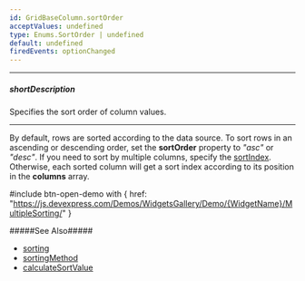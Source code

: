 ```yaml
---
id: GridBaseColumn.sortOrder
acceptValues: undefined
type: Enums.SortOrder | undefined
default: undefined
firedEvents: optionChanged
---
```

---
##### shortDescription
Specifies the sort order of column values.

---
By default, rows are sorted according to the data source. To sort rows in an ascending or descending order, set the **sortOrder** property to *"asc"* or *"desc"*. If you need to sort by multiple columns, specify the [sortIndex](/api-reference/_hidden/GridBaseColumn/sortIndex.md '{basewidgetpath}/Configuration/columns/#sortIndex'). Otherwise, each sorted column will get a sort index according to its position in the **columns** array.

#include btn-open-demo with {
    href: "https://js.devexpress.com/Demos/WidgetsGallery/Demo/{WidgetName}/MultipleSorting/"
}

#####See Also#####
- [sorting](/api-reference/10%20UI%20Components/GridBase/1%20Configuration/sorting '{basewidgetpath}/Configuration/sorting/')
- [sortingMethod](/api-reference/_hidden/GridBaseColumn/sortingMethod.md '{basewidgetpath}/Configuration/columns/#sortingMethod')
- [calculateSortValue](/api-reference/_hidden/GridBaseColumn/calculateSortValue.md '{basewidgetpath}/Configuration/columns/#calculateSortValue')